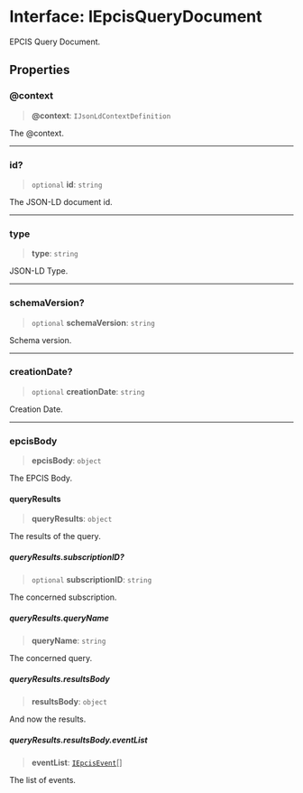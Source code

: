 # Interface: IEpcisQueryDocument

EPCIS Query Document.

## Properties

### @context

> **@context**: `IJsonLdContextDefinition`

The @context.

***

### id?

> `optional` **id**: `string`

The JSON-LD document id.

***

### type

> **type**: `string`

JSON-LD Type.

***

### schemaVersion?

> `optional` **schemaVersion**: `string`

Schema version.

***

### creationDate?

> `optional` **creationDate**: `string`

Creation Date.

***

### epcisBody

> **epcisBody**: `object`

The EPCIS Body.

#### queryResults

> **queryResults**: `object`

The results of the query.

##### queryResults.subscriptionID?

> `optional` **subscriptionID**: `string`

The concerned subscription.

##### queryResults.queryName

> **queryName**: `string`

The concerned query.

##### queryResults.resultsBody

> **resultsBody**: `object`

And now the results.

##### queryResults.resultsBody.eventList

> **eventList**: [`IEpcisEvent`](IEpcisEvent.md)[]

The list of events.
